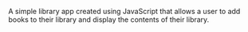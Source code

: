 A simple library app created using JavaScript that allows a user to add books to their library and display the contents of their library.